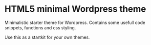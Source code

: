 # HTML5 minimal Wordpress theme

Minimalistic starter theme for Wordpress. Contains some usefull code snippets, functions and css styling. 

Use this as a startkit for your own themes.
